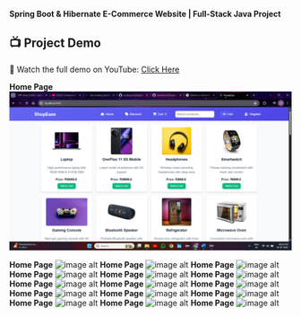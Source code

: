 **Spring Boot & Hibernate E-Commerce Website | Full-Stack Java Project**


## 📺 Project Demo  
🎥 Watch the full demo on YouTube: [Click Here](https://youtu.be/M9t8GLG5P0U?si=yT8UNC9AEBozxsf5)


**Home Page**
![image alt](https://github.com/murthyns18/E-Commerce-Web-Application-Using-SpringBoot-Hibernate-JSP-Java-MySQL/blob/fd4033d55959448c6f5f177a4db10a8e608b5db9/Home.png)



**Home Page**
![image alt]()
**Home Page**
![image alt]()
**Home Page**
![image alt]()
**Home Page**
![image alt]()
**Home Page**
![image alt]()
**Home Page**
![image alt]()
**Home Page**
![image alt]()
**Home Page**
![image alt]()
**Home Page**
![image alt]()
**Home Page**
![image alt]()
**Home Page**
![image alt]()
**Home Page**
![image alt]()
**Home Page**
![image alt]()
**Home Page**
![image alt]()
**Home Page**
![image alt]()


